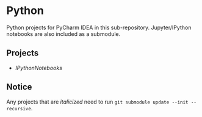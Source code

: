 # Python

Python projects for PyCharm IDEA in this sub-repository.
Jupyter/IPython notebooks are also included as a submodule.

## Projects

- _IPythonNotebooks_

## Notice

Any projects that are _italicized_ need to run `git submodule update --init --recursive`.

